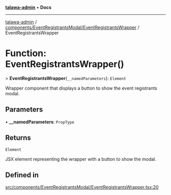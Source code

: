 [**talawa-admin**](../../../../README.md) • **Docs**

***

[talawa-admin](../../../../modules.md) / [components/EventRegistrantsModal/EventRegistrantsWrapper](../README.md) / EventRegistrantsWrapper

# Function: EventRegistrantsWrapper()

\> **EventRegistrantsWrapper**(`__namedParameters`): `Element`

Wrapper component that displays a button to show the event registrants modal.

## Parameters

• **\_\_namedParameters**: `PropType`

## Returns

`Element`

JSX element representing the wrapper with a button to show the modal.

## Defined in

[src/components/EventRegistrantsModal/EventRegistrantsWrapper.tsx:20](https://github.com/PalisadoesFoundation/talawa-admin/blob/084ac7e92dede9766b77e75cf296f40165965140/src/components/EventRegistrantsModal/EventRegistrantsWrapper.tsx#L20)
